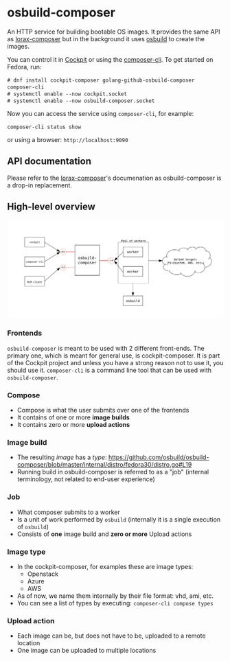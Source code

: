 # osbuild-composer

An HTTP service for building bootable OS images. It provides the same API as [lorax-composer](https://github.com/weldr/lorax) but in the background it uses [osbuild](https://github.com/osbuild/osbuild) to create the images.

You can control it in [Cockpit](https://github.com/weldr/cockpit-composer) or using the [composer-cli](https://weldr.io/lorax/composer-cli.html). To get started on Fedora, run:

```
# dnf install cockpit-composer golang-github-osbuild-composer composer-cli
# systemctl enable --now cockpit.socket
# systemctl enable --now osbuild-composer.socket
```

Now you can access the service using `composer-cli`, for example:

```
composer-cli status show
```

or using a browser: `http://localhost:9090`

## API documentation

Please refer to the [lorax-composer](https://github.com/weldr/lorax)'s documenation as osbuild-composer is a drop-in replacement.

## High-level overview

![overview](docs/osbuild-composer.svg)

### Frontends

`osbuild-composer` is meant to be used with 2 different front-ends. The primary one, which is meant for general use, is cockpit-composer. It is part of the Cockpit project and unless you have a strong reason not to use it, you should use it. `composer-cli` is a command line tool that can be used with `osbuild-composer`.

### Compose
* Compose is what the user submits over one of the frontends
* It contains of one or more **image builds**
* It contains zero or more **upload actions**

### Image build
* The resulting *image* has a *type*: https://github.com/osbuild/osbuild-composer/blob/master/internal/distro/fedora30/distro.go#L19
* Running build in osbuild-composer is referred to as a "job" (internal terminology, not related to end-user experience)

### Job
* What composer submits to a worker
* Is a unit of work performed by `osbuild` (internally it is a single execution of `osbuild`)
* Consists of **one** image build and **zero or more** Upload actions

### Image type
* In the cockpit-composer, for examples these are image types:
  * Openstack
  * Azure
  * AWS
* As of now, we name them internally by their file format: vhd, ami, etc.
* You can see a list of types by executing: `composer-cli compose types`

### Upload action
* Each image can be, but does not have to be, uploaded to a remote location
* One image can be uploaded to multiple locations
